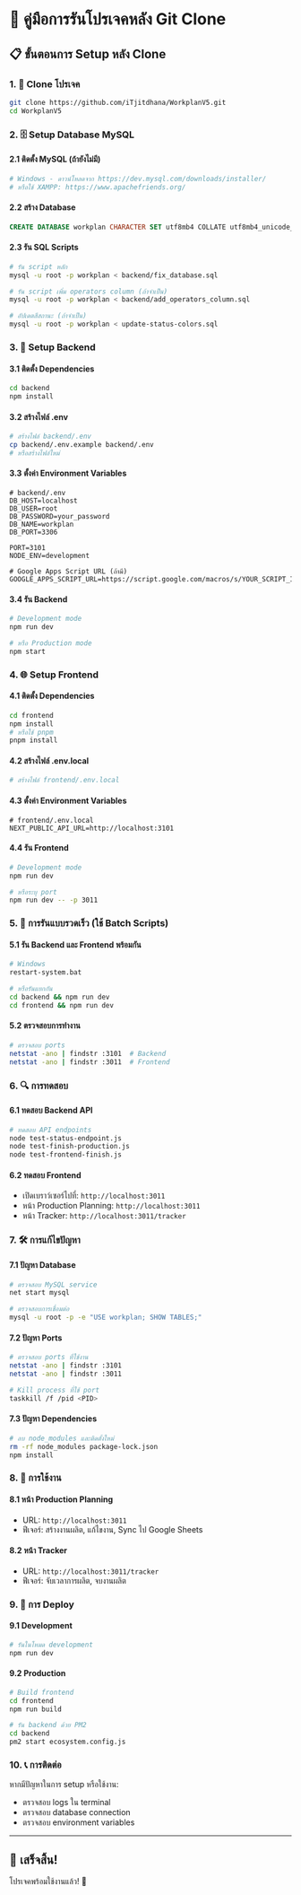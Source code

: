 # 🚀 คู่มือการรันโปรเจคหลัง Git Clone

## 📋 **ขั้นตอนการ Setup หลัง Clone**

### 1. 📁 **Clone โปรเจค**
```bash
git clone https://github.com/iTjitdhana/WorkplanV5.git
cd WorkplanV5
```

### 2. 🗄️ **Setup Database MySQL**

#### 2.1 ติดตั้ง MySQL (ถ้ายังไม่มี)
```bash
# Windows - ดาวน์โหลดจาก https://dev.mysql.com/downloads/installer/
# หรือใช้ XAMPP: https://www.apachefriends.org/
```

#### 2.2 สร้าง Database
```sql
CREATE DATABASE workplan CHARACTER SET utf8mb4 COLLATE utf8mb4_unicode_ci;
```

#### 2.3 รัน SQL Scripts
```bash
# รัน script หลัก
mysql -u root -p workplan < backend/fix_database.sql

# รัน script เพิ่ม operators column (ถ้าจำเป็น)
mysql -u root -p workplan < backend/add_operators_column.sql

# อัปเดตสีสถานะ (ถ้าจำเป็น)
mysql -u root -p workplan < update-status-colors.sql
```

### 3. 🔧 **Setup Backend**

#### 3.1 ติดตั้ง Dependencies
```bash
cd backend
npm install
```

#### 3.2 สร้างไฟล์ .env
```bash
# สร้างไฟล์ backend/.env
cp backend/.env.example backend/.env
# หรือสร้างไฟล์ใหม่
```

#### 3.3 ตั้งค่า Environment Variables
```env
# backend/.env
DB_HOST=localhost
DB_USER=root
DB_PASSWORD=your_password
DB_NAME=workplan
DB_PORT=3306

PORT=3101
NODE_ENV=development

# Google Apps Script URL (ถ้ามี)
GOOGLE_APPS_SCRIPT_URL=https://script.google.com/macros/s/YOUR_SCRIPT_ID/exec
```

#### 3.4 รัน Backend
```bash
# Development mode
npm run dev

# หรือ Production mode
npm start
```

### 4. 🌐 **Setup Frontend**

#### 4.1 ติดตั้ง Dependencies
```bash
cd frontend
npm install
# หรือใช้ pnpm
pnpm install
```

#### 4.2 สร้างไฟล์ .env.local
```bash
# สร้างไฟล์ frontend/.env.local
```

#### 4.3 ตั้งค่า Environment Variables
```env
# frontend/.env.local
NEXT_PUBLIC_API_URL=http://localhost:3101
```

#### 4.4 รัน Frontend
```bash
# Development mode
npm run dev

# หรือระบุ port
npm run dev -- -p 3011
```

### 5. 🎯 **การรันแบบรวดเร็ว (ใช้ Batch Scripts)**

#### 5.1 รัน Backend และ Frontend พร้อมกัน
```bash
# Windows
restart-system.bat

# หรือรันแยกกัน
cd backend && npm run dev
cd frontend && npm run dev
```

#### 5.2 ตรวจสอบการทำงาน
```bash
# ตรวจสอบ ports
netstat -ano | findstr :3101  # Backend
netstat -ano | findstr :3011  # Frontend
```

### 6. 🔍 **การทดสอบ**

#### 6.1 ทดสอบ Backend API
```bash
# ทดสอบ API endpoints
node test-status-endpoint.js
node test-finish-production.js
node test-frontend-finish.js
```

#### 6.2 ทดสอบ Frontend
- เปิดเบราว์เซอร์ไปที่: `http://localhost:3011`
- หน้า Production Planning: `http://localhost:3011`
- หน้า Tracker: `http://localhost:3011/tracker`

### 7. 🛠️ **การแก้ไขปัญหา**

#### 7.1 ปัญหา Database
```bash
# ตรวจสอบ MySQL service
net start mysql

# ตรวจสอบการเชื่อมต่อ
mysql -u root -p -e "USE workplan; SHOW TABLES;"
```

#### 7.2 ปัญหา Ports
```bash
# ตรวจสอบ ports ที่ใช้งาน
netstat -ano | findstr :3101
netstat -ano | findstr :3011

# Kill process ที่ใช้ port
taskkill /f /pid <PID>
```

#### 7.3 ปัญหา Dependencies
```bash
# ลบ node_modules และติดตั้งใหม่
rm -rf node_modules package-lock.json
npm install
```

### 8. 📱 **การใช้งาน**

#### 8.1 หน้า Production Planning
- URL: `http://localhost:3011`
- ฟีเจอร์: สร้างงานผลิต, แก้ไขงาน, Sync ไป Google Sheets

#### 8.2 หน้า Tracker
- URL: `http://localhost:3011/tracker`
- ฟีเจอร์: จับเวลาการผลิต, จบงานผลิต

### 9. 🔄 **การ Deploy**

#### 9.1 Development
```bash
# รันในโหมด development
npm run dev
```

#### 9.2 Production
```bash
# Build frontend
cd frontend
npm run build

# รัน backend ด้วย PM2
cd backend
pm2 start ecosystem.config.js
```

### 10. 📞 **การติดต่อ**

หากมีปัญหาในการ setup หรือใช้งาน:
- ตรวจสอบ logs ใน terminal
- ตรวจสอบ database connection
- ตรวจสอบ environment variables

---

## 🎉 **เสร็จสิ้น!**

โปรเจคพร้อมใช้งานแล้ว! 🚀 